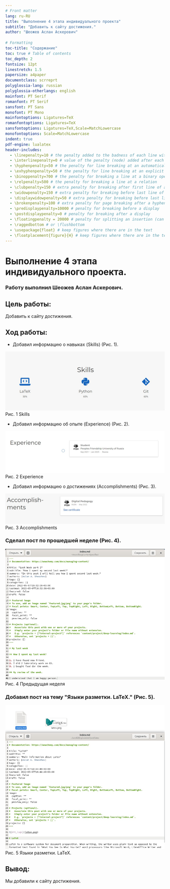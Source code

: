 ```yaml
---
# Front matter
lang: ru-RU
title: "Выполнение 4 этапа индивидуального проекта"
subtitle: "Добавить к сайту достижения."
author: "Шеожев Аслан Аскерович"

# Formatting
toc-title: "Содержание"
toc: true # Table of contents
toc_depth: 2
fontsize: 12pt
linestretch: 1.5
papersize: a4paper
documentclass: scrreprt
polyglossia-lang: russian
polyglossia-otherlangs: english
mainfont: PT Serif
romanfont: PT Serif
sansfont: PT Sans
monofont: PT Mono
mainfontoptions: Ligatures=TeX
romanfontoptions: Ligatures=TeX
sansfontoptions: Ligatures=TeX,Scale=MatchLowercase
monofontoptions: Scale=MatchLowercase
indent: true
pdf-engine: lualatex
header-includes:
  - \linepenalty=10 # the penalty added to the badness of each line within a paragraph (no associated penalty node) Increasing the value makes tex try to have fewer lines in the paragraph.
  - \interlinepenalty=0 # value of the penalty (node) added after each line of a paragraph.
  - \hyphenpenalty=50 # the penalty for line breaking at an automatically inserted hyphen
  - \exhyphenpenalty=50 # the penalty for line breaking at an explicit hyphen
  - \binoppenalty=700 # the penalty for breaking a line at a binary operator
  - \relpenalty=500 # the penalty for breaking a line at a relation
  - \clubpenalty=150 # extra penalty for breaking after first line of a paragraph
  - \widowpenalty=150 # extra penalty for breaking before last line of a paragraph
  - \displaywidowpenalty=50 # extra penalty for breaking before last line before a display math
  - \brokenpenalty=100 # extra penalty for page breaking after a hyphenated line
  - \predisplaypenalty=10000 # penalty for breaking before a display
  - \postdisplaypenalty=0 # penalty for breaking after a display
  - \floatingpenalty = 20000 # penalty for splitting an insertion (can only be split footnote in standard LaTeX)
  - \raggedbottom # or \flushbottom
  - \usepackage{float} # keep figures where there are in the text
  - \floatplacement{figure}{H} # keep figures where there are in the text
---
```


# Выполнение 4 этапа индивидуального проекта.
### Работу выполнил Шеожев Аслан Аскерович. 

## Цель работы:

Добавить к сайту достижения.

## Ход работы:

* Добавил информацию о навыках (Skills) (Рис. 1).

![Рис. 1 Skills](image/1.jpg)
Рис. 1 Skills

* Добавил информацию об опыте (Experience) (Рис. 2).

![Рис. 2 Experience](image/2.jpg)
Рис. 2 Experience

* Добавил информацию о достижениях (Accomplishments) (Рис. 3).

![Рис. 3 Accomplishments](image/3.jpg)
Рис. 3 Accomplishments

### Сделал пост по прошедшей неделе (Рис. 4).

![Рис. 4 Предыдущая неделя](image/4.jpg)
Рис. 4 Предыдущая неделя

### Добавил пост на тему "Языки разметки. LaTeX." (Рис. 5).

![Рис. 5 Языки разметки. LaTeX.](image/5.jpg)
Рис. 5 Языки разметки. LaTeX.

## Вывод:

Мы добавили к сайту достижения.